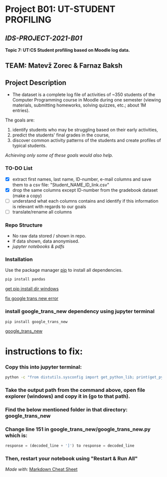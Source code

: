 # Project B01: UT-STUDENT PROFILING

## *IDS-PROJECT-2021-B01*

**Topic 7: UT:CS Student profiling based on Moodle log data.**


## **TEAM: Matevž Zorec & Farnaz Baksh**


## Project Description

* The dataset is a complete log file of activities of ~350 students of the Computer Programming course in Moodle during one semester (viewing materials, submitting homeworks, solving quizzes, etc.; about 1M entries). 

The goals are: 
1. identify students who may be struggling based on their early activities, 
2. predict the students' final grades in the course, 
3. discover common activity patterns of the students and create profiles of typical students. 

*Achieving only some of these goals would also help.*


### TO-DO List

- [x] extract first names, last name, ID-number, e-mail columns and save them to a csv file: "Student_NAME_ID_link.csv"
- [x] drop the same columns except ID-number from the gradebook dataset (make a copy)
- [ ] understand what each columns contains and identify if this information is relevant with regards to our goals
- [ ] translate/rename all columns

### Repo Structure

* No raw data stored / shown in repo.
* If data shown, data anonymised.
* *jupyter notebooks & pdfs*

### Installation

Use the package manager [pip](https://pip.pypa.io/en/stable/) to install all dependencies.

```python
pip install pandas
```

[get pip install dir windows](https://stackoverflow.com/questions/49028533/pip-packages-path-windows/49028561)

[fix google trans new error](https://stackoverflow.com/questions/68214591/python-google-trans-new-translate-raises-error-jsondecodeerror-extra-data)
### install google_trans_new dependency using jupyter terminal
```bash
pip install google_trans_new
```
[google_trans_new](https://pypi.org/project/google-trans-new/)

# **instructions to fix:**

### Copy this into jupyter terminal:
```bash
python -c "from distutils.sysconfig import get_python_lib; print(get_python_lib())"
```
### Take the output path from the command above, open file explorer (windows) and copy it in (go to that path).

### Find the below mentioned folder in that directory: **google_trans_new**

### Change line 151 in google_trans_new/google_trans_new.py which is:

```python
response = (decoded_line + ']') to response = decoded_line
```
### Then, restart your notebook using "Restart & Run All"



*Made with:* [Markdown Cheat Sheet](https://www.markdownguide.org/cheat-sheet/)
